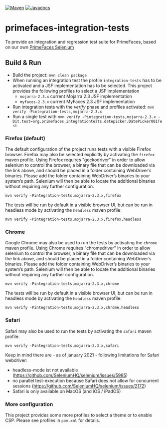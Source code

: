 [![Maven](https://img.shields.io/maven-central/v/org.primefaces/primefaces.svg)](https://repo.maven.apache.org/maven2/org/primefaces/primefaces-integration-tests/)
[![Javadocs](http://javadoc.io/badge/org.primefaces/primefaces-selenium.svg)](http://javadoc.io/doc/org.primefaces/primefaces-integration-tests)

# primefaces-integration-tests

To provide an integration and regression test suite for PrimeFaces, based on our own [PrimeFaces Selenium](https://github.com/primefaces/primefaces/tree/master/primefaces-selenium)

## Build & Run

- Build the project: `mvn clean package`
- When running an integration test the profile `integration-tests` has to be activated and a JSF implementation has to be selected.
  This project provides the following profiles to select a JSF implementation
  - `mojarra-2.3.x` current Mojarra 2.3 JSF implementation
  - `myfaces-2.3.x` current MyFaces 2.3 JSF implementation
- Run integration tests with the _verify_ phase and profiles activated: `mvn verify -Pintegration-tests,mojarra-2.3.x`
- Run a single test with `mvn verify -Pintegration-tests,mojarra-2.3.x -Dit.test=org.primefaces.integrationtests.datepicker.DatePicker001Test`

### Firefox (default)

The default configuration of the project runs tests with a visible Firefox browser. Firefox may also be selected explicitly by activating the `firefox` maven profile.
Using Firefox requires "geckodriver" in order to allow selenium to control the browser, a binary file that can be downloaded via the link above, and should be placed
in a folder containing WebDriver’s binaries. Please add the folder containing WebDriver’s binaries to your system’s path. Selenium will then be able to locate the
additional binaries without requiring any further configuration.

 `mvn verify -Pintegration-tests,mojarra-2.3.x,firefox`

The tests will be run by default in a visible browser UI, but can be run in headless mode by activating the `headless` maven profile:

 `mvn verify -Pintegration-tests,mojarra-2.3.x,firefox,headless`

### Chrome

Google Chrome may also be used to run the tests by activating the `chrome` maven profile.
Using Chrome requires "chromedriver" in order to allow selenium to control the browser, a binary file that can be downloaded via the link above, and should be placed
in a folder containing WebDriver’s binaries. Please add the folder containing WebDriver’s binaries to your system’s path. Selenium will then be able to locate the
additional binaries without requiring any further configuration.

 `mvn verify -Pintegration-tests,mojarra-2.3.x,chrome`

The tests will be run by default in a visible browser UI, but can be run in headless mode by activating the `headless` maven profile:

 `mvn verify -Pintegration-tests,mojarra-2.3.x,chrome,headless`

### Safari

Safari may also be used to run the tests by activating the `safari` maven profile.

 `mvn verify -Pintegration-tests,mojarra-2.3.x,safari`

Keep in mind there are - as of january 2021 - following limitations for Safari webdriver:

- headless-mode ist not available (https://github.com/SeleniumHQ/selenium/issues/5985)
- no parallel test-execution because Safari does not allow for concurrent sessions (https://github.com/SeleniumHQ/selenium/issues/2172)
- Safari is only available on MacOS (and iOS / iPadOS)

### More configuration

This project provides some more profiles to select a theme or to enable CSP. Please see profiles in `pom.xml` for details.
